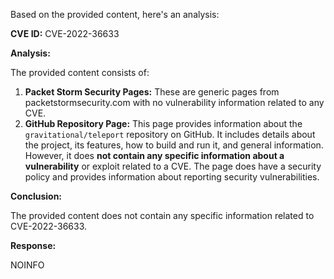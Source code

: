 Based on the provided content, here's an analysis:

**CVE ID:** CVE-2022-36633

**Analysis:**

The provided content consists of:

1.  **Packet Storm Security Pages:** These are generic pages from packetstormsecurity.com with no vulnerability information related to any CVE.
2.  **GitHub Repository Page:** This page provides information about the `gravitational/teleport` repository on GitHub. It includes details about the project, its features, how to build and run it, and general information. However, it does **not contain any specific information about a vulnerability** or exploit related to a CVE. The page does have a security policy and provides information about reporting security vulnerabilities.

**Conclusion:**

The provided content does not contain any specific information related to CVE-2022-36633.

**Response:**

NOINFO